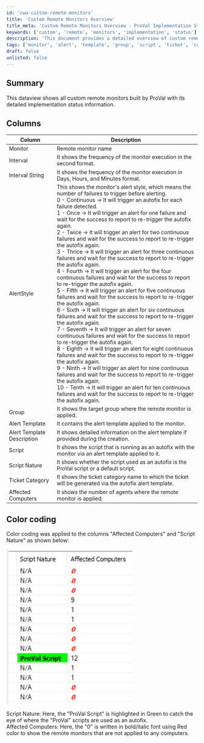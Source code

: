 ```yaml
---
id: 'cwa-custom-remote-monitors'
title: 'Custom Remote Monitors Overview'
title_meta: 'Custom Remote Monitors Overview - ProVal Implementation Status'
keywords: ['custom', 'remote', 'monitors', 'implementation', 'status']
description: 'This document provides a detailed overview of custom remote monitors built by ProVal, including their implementation status, execution intervals, alert styles, and target groups. It also includes color coding for easy identification of critical information.'
tags: ['monitor', 'alert', 'template', 'group', 'script', 'ticket', 'computers', 'status']
draft: false
unlisted: false
---
```

## Summary

This dataview shows all custom remote monitors built by ProVal with its detailed implementation status information.

## Columns

| Column                | Description                                                                                                                      |
|----------------------|----------------------------------------------------------------------------------------------------------------------------------|
| Monitor              | Remote monitor name                                                                                                             |
| Interval             | It shows the frequency of the monitor execution in the second format.                                                           |
| Interval String      | It shows the frequency of the monitor execution in Days, Hours, and Minutes format.                                            |
| AlertStyle           | This shows the monitor's alert style, which means the number of failures to trigger before alerting.<br>0 - Continuous -> It will trigger an autofix for each failure detected.<br>1 - Once -> It will trigger an alert for one failure and wait for the success to report to re-trigger the autofix again.<br>2 - Twice -> It will trigger an alert for two continuous failures and wait for the success to report to re-trigger the autofix again.<br>3 - Thrice -> It will trigger an alert for three continuous failures and wait for the success to report to re-trigger the autofix again.<br>4 - Fourth -> It will trigger an alert for the four continuous failures and wait for the success to report to re-trigger the autofix again.<br>5 - Fifth -> It will trigger an alert for five continuous failures and wait for the success to report to re-trigger the autofix again.<br>6 - Sixth -> It will trigger an alert for six continuous failures and wait for the success to report to re-trigger the autofix again.<br>7 - Seventh -> It will trigger an alert for seven continuous failures and wait for the success to report to re-trigger the autofix again.<br>8 - Eighth -> It will trigger an alert for eight continuous failures and wait for the success to report to re-trigger the autofix again.<br>9 - Ninth -> It will trigger an alert for nine continuous failures and wait for the success to report to re-trigger the autofix again.<br>10 - Tenth -> It will trigger an alert for ten continuous failures and wait for the success to report to re-trigger the autofix again. |
| Group                | It shows the target group where the remote monitor is applied.                                                                   |
| Alert Template       | It contains the alert template applied to the monitor.                                                                          |
| Alert Template Description | It shows detailed information on the alert template if provided during the creation.                                     |
| Script               | It shows the script that is running as an autofix with the monitor via an alert template applied to it.                         |
| Script Nature        | It shows whether the script used as an autofix is the ProVal script or a default script.                                       |
| Ticket Category      | It shows the ticket category name to which the ticket will be generated via the autofix alert template.                         |
| Affected Computers   | It shows the number of agents where the remote monitor is applied.                                                              |

## Color coding

Color coding was applied to the columns "Affected Computers" and "Script Nature" as shown below:

![Color Coding](../../../static/img/ProVal-Remote-Monitor-Detailed-Report/image_1.png)

Script Nature: Here, the "ProVal Script" is highlighted in Green to catch the eye of where the "ProVal" scripts are used as an autofix.  
Affected Computers: Here, the "0" is written in bold/italic font using Red color to show the remote monitors that are not applied to any computers.




